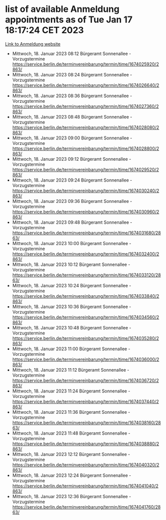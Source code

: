 # list of available Anmeldung appointments as of Tue Jan 17 18:17:24 CET 2023
[Link to Anmeldung website](https://service.berlin.de/terminvereinbarung/termin/tag.php?termin=0&anliegen[]=120686&dienstleisterlist=122210,122217,327316,122219,327312,122227,327314,122231,327346,122243,327348,122252,329742,122260,329745,122262,329748,122254,329751,122271,327278,122273,327274,122277,327276,330436,122280,327294,122282,327290,122284,327292,327539,122291,327270,122285,327266,122286,327264,122296,327268,150230,329760,122301,327282,122297,327286,122294,327284,122312,329763,122314,329775,122304,327330,122311,327334,122309,327332,122281,327352,122279,329772,122276,327324,122274,327326,122267,329766,122246,327318,122251,327320,122257,327322,122208,327298,122226,327300,121362,121364&herkunft=http%3A%2F%2Fservice.berlin.de%2Fdienstleistung%2F120686%2F)
- Mittwoch, 18. Januar 2023 08:12 Bürgeramt Sonnenallee - Vorzugstermine https://service.berlin.de/terminvereinbarung/termin/time/1674025920/2863/
- Mittwoch, 18. Januar 2023 08:24 Bürgeramt Sonnenallee - Vorzugstermine https://service.berlin.de/terminvereinbarung/termin/time/1674026640/2863/
- Mittwoch, 18. Januar 2023 08:36 Bürgeramt Sonnenallee - Vorzugstermine https://service.berlin.de/terminvereinbarung/termin/time/1674027360/2863/
- Mittwoch, 18. Januar 2023 08:48 Bürgeramt Sonnenallee - Vorzugstermine https://service.berlin.de/terminvereinbarung/termin/time/1674028080/2863/
- Mittwoch, 18. Januar 2023 09:00 Bürgeramt Sonnenallee - Vorzugstermine https://service.berlin.de/terminvereinbarung/termin/time/1674028800/2863/
- Mittwoch, 18. Januar 2023 09:12 Bürgeramt Sonnenallee - Vorzugstermine https://service.berlin.de/terminvereinbarung/termin/time/1674029520/2863/
- Mittwoch, 18. Januar 2023 09:24 Bürgeramt Sonnenallee - Vorzugstermine https://service.berlin.de/terminvereinbarung/termin/time/1674030240/2863/
- Mittwoch, 18. Januar 2023 09:36 Bürgeramt Sonnenallee - Vorzugstermine https://service.berlin.de/terminvereinbarung/termin/time/1674030960/2863/
- Mittwoch, 18. Januar 2023 09:48 Bürgeramt Sonnenallee - Vorzugstermine https://service.berlin.de/terminvereinbarung/termin/time/1674031680/2863/
- Mittwoch, 18. Januar 2023 10:00 Bürgeramt Sonnenallee - Vorzugstermine https://service.berlin.de/terminvereinbarung/termin/time/1674032400/2863/
- Mittwoch, 18. Januar 2023 10:12 Bürgeramt Sonnenallee - Vorzugstermine https://service.berlin.de/terminvereinbarung/termin/time/1674033120/2863/
- Mittwoch, 18. Januar 2023 10:24 Bürgeramt Sonnenallee - Vorzugstermine https://service.berlin.de/terminvereinbarung/termin/time/1674033840/2863/
- Mittwoch, 18. Januar 2023 10:36 Bürgeramt Sonnenallee - Vorzugstermine https://service.berlin.de/terminvereinbarung/termin/time/1674034560/2863/
- Mittwoch, 18. Januar 2023 10:48 Bürgeramt Sonnenallee - Vorzugstermine https://service.berlin.de/terminvereinbarung/termin/time/1674035280/2863/
- Mittwoch, 18. Januar 2023 11:00 Bürgeramt Sonnenallee - Vorzugstermine https://service.berlin.de/terminvereinbarung/termin/time/1674036000/2863/
- Mittwoch, 18. Januar 2023 11:12 Bürgeramt Sonnenallee - Vorzugstermine https://service.berlin.de/terminvereinbarung/termin/time/1674036720/2863/
- Mittwoch, 18. Januar 2023 11:24 Bürgeramt Sonnenallee - Vorzugstermine https://service.berlin.de/terminvereinbarung/termin/time/1674037440/2863/
- Mittwoch, 18. Januar 2023 11:36 Bürgeramt Sonnenallee - Vorzugstermine https://service.berlin.de/terminvereinbarung/termin/time/1674038160/2863/
- Mittwoch, 18. Januar 2023 11:48 Bürgeramt Sonnenallee - Vorzugstermine https://service.berlin.de/terminvereinbarung/termin/time/1674038880/2863/
- Mittwoch, 18. Januar 2023 12:12 Bürgeramt Sonnenallee - Vorzugstermine https://service.berlin.de/terminvereinbarung/termin/time/1674040320/2863/
- Mittwoch, 18. Januar 2023 12:24 Bürgeramt Sonnenallee - Vorzugstermine https://service.berlin.de/terminvereinbarung/termin/time/1674041040/2863/
- Mittwoch, 18. Januar 2023 12:36 Bürgeramt Sonnenallee - Vorzugstermine https://service.berlin.de/terminvereinbarung/termin/time/1674041760/2863/
